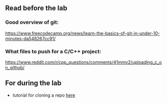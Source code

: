 ## Read before the lab

### Good overview of git:   
https://www.freecodecamp.org/news/learn-the-basics-of-git-in-under-10-minutes-da548267cc91/ 

### What files to push for a C/C++ project:
https://www.reddit.com/r/cpp_questions/comments/41mmv2/uploading_c_on_github/

## For during the lab

* tutorial for cloning a repo [here](tutorials/pushing-from-cmd.md)
